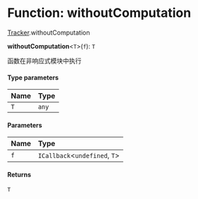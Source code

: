 # Function: withoutComputation

[Tracker](/en/auto-docs/free-layout-editor/modules/Tracker.md).withoutComputation

**withoutComputation**<`T`>(`f`): `T`

函数在非响应式模块中执行

#### Type parameters

| Name | Type |
| :------ | :------ |
| `T` | `any` |

#### Parameters

| Name | Type |
| :------ | :------ |
| `f` | `ICallback`<`undefined`, `T`> |

#### Returns

`T`
